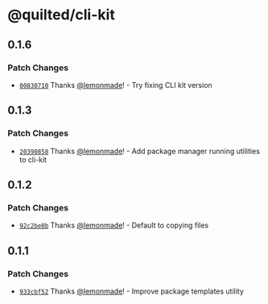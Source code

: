 # @quilted/cli-kit

## 0.1.6

### Patch Changes

- [`00830710`](https://github.com/lemonmade/quilt/commit/00830710c2369087457ba4e877ed767946f34c04) Thanks [@lemonmade](https://github.com/lemonmade)! - Try fixing CLI kit version

## 0.1.3

### Patch Changes

- [`20390858`](https://github.com/lemonmade/quilt/commit/2039085884e75951ff020f63a4fcc94f6d06d135) Thanks [@lemonmade](https://github.com/lemonmade)! - Add package manager running utilities to cli-kit

## 0.1.2

### Patch Changes

- [`92c2be0b`](https://github.com/lemonmade/quilt/commit/92c2be0b730ab7e31554526ec54d1eb809678162) Thanks [@lemonmade](https://github.com/lemonmade)! - Default to copying files

## 0.1.1

### Patch Changes

- [`933cbf52`](https://github.com/lemonmade/quilt/commit/933cbf52e248ccd47e9d57a50141fb888e51cbf0) Thanks [@lemonmade](https://github.com/lemonmade)! - Improve package templates utility
